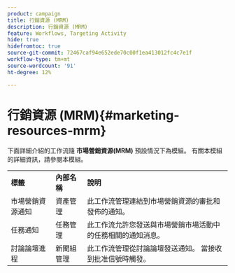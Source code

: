 ```yaml
---
product: campaign
title: 行銷資源 (MRM)
description: 行銷資源 (MRM)
feature: Workflows, Targeting Activity
hide: true
hidefromtoc: true
source-git-commit: 72467caf94e652ede70c00f1ea413012fc4c7e1f
workflow-type: tm+mt
source-wordcount: '91'
ht-degree: 12%

---
```



# 行銷資源 (MRM){#marketing-resources-mrm}



下面詳細介紹的工作流隨 **市場營銷資源(MRM)** 預設情況下為模組。 有關本模組的詳細資訊，請參閱本模組。

<table> 
 <tbody> 
  <tr> 
   <td> <strong>標籤</strong><br /> </td> 
   <td> <strong>內部名稱</strong><br /> </td> 
   <td> <strong>說明</strong><br /> </td> 
  </tr> 
  <tr> 
   <td> <span class="uicontrol">市場營銷資源通知</span> <br /> </td> 
   <td> <span class="uicontrol">資產管理</span> <br /> </td> 
   <td> 此工作流管理連結到市場營銷資源的審批和發佈的通知。 <br /> </td> 
  </tr> 
  <tr> 
   <td> <span class="uicontrol">任務通知</span> <br /> </td> 
   <td> <span class="uicontrol">任務管理</span> <br /> </td> 
   <td> 此工作流允許您發送與市場營銷市場活動中的任務相關的通知消息。<br /> </td> 
  </tr> 
  <tr> 
   <td> <span class="uicontrol">討論論壇進程</span> <br /> </td> 
   <td> <span class="uicontrol">新聞組管理</span> <br /> </td> 
   <td> 此工作流管理從討論論壇發送通知。 當接收到批准信號時觸發。<br /> </td> 
  </tr> 
 </tbody> 
</table>

